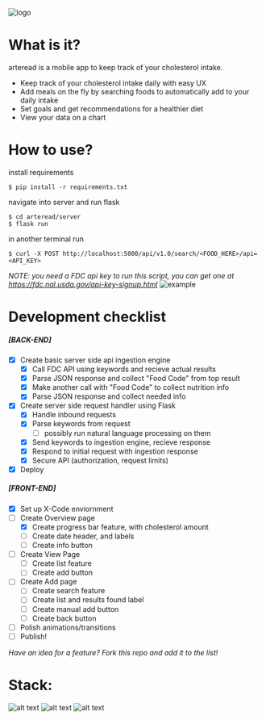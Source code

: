 ![logo](https://i.imgur.com/r2YxjTl.png)

# What is it?
arteread is a mobile app to keep track of your cholesterol intake. 

  - Keep track of your cholesterol intake daily with easy UX
  - Add meals on the fly by searching foods to automatically add to your daily intake
  - Set goals and get recommendations for a healthier diet
  - View your data on a chart

# How to use?
install requirements
```shell
$ pip install -r requirements.txt
```
navigate into server and run flask
```shell
$ cd arteread/server
$ flask run
```
in another terminal run
```shell
$ curl -X POST http://localhost:5000/api/v1.0/search/<FOOD_HERE>/api=<API_KEY>
```
*NOTE: you need a FDC api key to run this script, you can get one at https://fdc.nal.usda.gov/api-key-signup.html*
![example](https://i.imgur.com/4ad8FLq.png)

# Development checklist
##### [BACK-END]
- [X] Create basic server side api ingestion engine
  - [X] Call FDC API using keywords and recieve actual results
  - [X] Parse JSON response and collect "Food Code" from top result
  - [X] Make another call with "Food Code" to collect nutrition info
  - [X] Parse JSON response and collect needed info
- [X] Create server side request handler using Flask
  - [X] Handle inbound requests
  - [X] Parse keywords from request 
      - [ ] possibly run natural language processing on them
  - [X] Send keywords to ingestion engine, recieve response
  - [X] Respond to initial request with ingestion response
  - [X] Secure API (authorization, request limits) 
- [X] Deploy 
##### [FRONT-END]
- [X] Set up X-Code enviornment
- [ ] Create Overview page
  - [X] Create progress bar feature, with cholesterol amount
  - [ ] Create date header, and labels
  - [ ] Create info button
- [ ] Create View Page
  - [ ] Create list feature
  - [ ] Create add button
- [ ] Create Add page
  - [ ] Create search feature
  - [ ] Create list and results found label
  - [ ] Create manual add button
  - [ ] Create back button
- [ ] Polish animations/transitions
- [ ] Publish!

*Have an idea for a feature? Fork this repo and add it to the list!*
 
# Stack:

![alt text][flask_logo] ![alt text][python_logo] ![alt text][swift_logo]

[flask_logo]: https://i.imgur.com/AwtdvZ8.png "Flask"
[python_logo]: https://cdn4.iconfinder.com/data/icons/logos-and-brands/512/267_Python_logo-128.png "Python"
[swift_logo]: https://cdn4.iconfinder.com/data/icons/logos-and-brands/512/332_Swift_logo-128.png "Swift"

